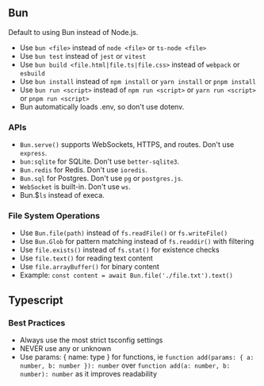## Bun

Default to using Bun instead of Node.js.

- Use `bun <file>` instead of `node <file>` or `ts-node <file>`
- Use `bun test` instead of `jest` or `vitest`
- Use `bun build <file.html|file.ts|file.css>` instead of `webpack` or `esbuild`
- Use `bun install` instead of `npm install` or `yarn install` or `pnpm install`
- Use `bun run <script>` instead of `npm run <script>` or `yarn run <script>` or `pnpm run <script>`
- Bun automatically loads .env, so don't use dotenv.

### APIs

- `Bun.serve()` supports WebSockets, HTTPS, and routes. Don't use `express`.
- `bun:sqlite` for SQLite. Don't use `better-sqlite3`.
- `Bun.redis` for Redis. Don't use `ioredis`.
- `Bun.sql` for Postgres. Don't use `pg` or `postgres.js`.
- `WebSocket` is built-in. Don't use `ws`.
- Bun.$`ls` instead of execa.

### File System Operations

- Use `Bun.file(path)` instead of `fs.readFile()` or `fs.writeFile()`
- Use `Bun.Glob` for pattern matching instead of `fs.readdir()` with filtering
- Use `file.exists()` instead of `fs.stat()` for existence checks
- Use `file.text()` for reading text content
- Use `file.arrayBuffer()` for binary content
- Example: `const content = await Bun.file('./file.txt').text()`

## Typescript

### Best Practices

- Always use the most strict tsconfig settings
- NEVER use any or unknown
- Use params: { name: type } for functions, ie `function add(params: { a: number, b: number }): number` over `function add(a: number, b: number): number` as it improves readability
